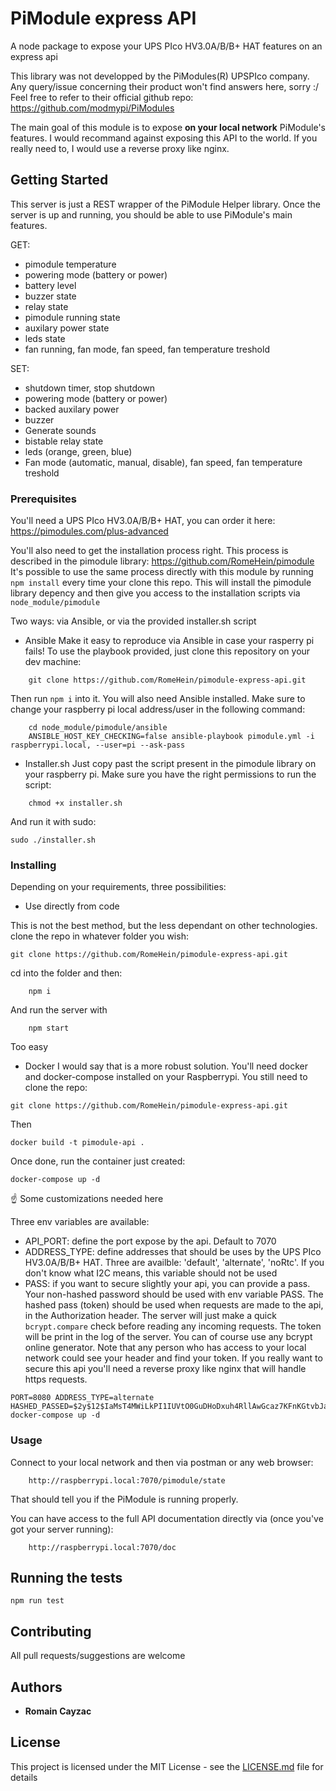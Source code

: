 # PiModule express API

A node package to expose your UPS PIco HV3.0A/B/B+ HAT features on an express api

This library was not developped by the PiModules(R) UPSPIco company.
Any query/issue concerning their product won't find answers here, sorry :/ Feel free to refer to their official github repo:
https://github.com/modmypi/PiModules

The main goal of this module is to expose **on your local network** PiModule's features. I would recommand against exposing this API to the world. If you really need to, I would use a reverse proxy like nginx.

## Getting Started

This server is just a REST wrapper of the PiModule Helper library.
Once the server is up and running, you should be able to use PiModule's main features.

GET:
- pimodule temperature
- powering mode (battery or power)
- battery level
- buzzer state
- relay state
- pimodule running state
- auxilary power state
- leds state
- fan running, fan mode, fan speed, fan temperature treshold

SET: 
- shutdown timer, stop shutdown
- powering mode (battery or power)
- backed auxilary power
- buzzer
- Generate sounds
- bistable relay state
- leds (orange, green, blue)
- Fan mode (automatic, manual, disable), fan speed, fan temperature treshold

### Prerequisites

You'll need a UPS PIco HV3.0A/B/B+ HAT, you can order it here:
https://pimodules.com/plus-advanced

You'll also need to get the installation process right.
This process is described in the pimodule library:
https://github.com/RomeHein/pimodule
It's possible to use the same process directly with this module by running ``` npm install ``` every time your clone this repo.
This will install the pimodule library depency and then give you access to the installation scripts via `node_module/pimodule`

Two ways: via Ansible, or via the provided installer.sh script

- Ansible
Make it easy to reproduce via Ansible in case your rasperry pi fails!
To use the playbook provided, just clone this repository on your dev machine:

```
    git clone https://github.com/RomeHein/pimodule-express-api.git
```

Then run ```npm i``` into it.
You will also need Ansible installed.
Make sure to change your raspberry pi local address/user in the following command:
```
    cd node_module/pimodule/ansible
    ANSIBLE_HOST_KEY_CHECKING=false ansible-playbook pimodule.yml -i raspberrypi.local, --user=pi --ask-pass
```

- Installer.sh
Just copy past the script present in the pimodule library on your raspberry pi. 
Make sure you have the right permissions to run the script:
```
    chmod +x installer.sh
```
And run it with sudo:
```
sudo ./installer.sh
``` 

### Installing

Depending on your requirements, three possibilities:

- Use directly from code

This is not the best method, but the less dependant on other technologies.
clone the repo in whatever folder you wish:
```
git clone https://github.com/RomeHein/pimodule-express-api.git
```
cd into the folder and then:
```
    npm i
```
And run the server with
```
    npm start
```
Too easy

- Docker
I would say that is a more robust solution. You'll need docker and docker-compose installed on your Raspberrypi.
You still need to clone the repo:
```
git clone https://github.com/RomeHein/pimodule-express-api.git
```
Then 
```
docker build -t pimodule-api .
```
Once done, run the container just created:
```
docker-compose up -d
````

☝️ Some customizations needed here

Three env variables are available:
- API_PORT: define the port expose by the api. Default to 7070
- ADDRESS_TYPE: define addresses that should be uses by the UPS PIco HV3.0A/B/B+ HAT. Three are availble: 'default', 'alternate', 'noRtc'. If you don't know what I2C means, this variable should not be used
- PASS: if you want to secure slightly your api, you can provide a pass. Your non-hashed password should be used with env variable PASS. The hashed pass (token) should be used when requests are made to the api, in the Authorization header. The server will just make a quick `bcrypt.compare` check before reading any incoming requests.
The token will be print in the log of the server. You can of course use any bcrypt online generator.
Note that any person who has access to your local network could see your header and find your token. If you really want to secure this api you'll need a reverse proxy like nginx that will handle https requests.

```
PORT=8080 ADDRESS_TYPE=alternate HASHED_PASSED=$2y$12$IaMsT4MWiLkPI1IUVtO0GuDHoDxuh4RllAwGcaz7KFnKGtvbJa22m docker-compose up -d
```

### Usage
Connect to your local network and then via postman or any web browser:
```
    http://raspberrypi.local:7070/pimodule/state
```
That should tell you if the PiModule is running properly.

You can have access to the full API documentation directly via (once you've got your server running):
```
    http://raspberrypi.local:7070/doc
```

## Running the tests

```
npm run test
```

## Contributing

All pull requests/suggestions are welcome

## Authors

* **Romain Cayzac**

## License

This project is licensed under the MIT License - see the [LICENSE.md](LICENSE.md) file for details
